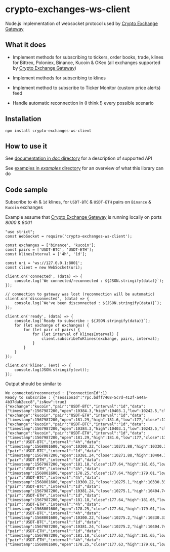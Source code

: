 # crypto-exchanges-ws-client

Node.js implementation of websocket protocol used by [Crypto Exchange Gateway](https://github.com/aloysius-pgast/crypto-exchanges-gateway)

## What it does

* Implement methods for subscribing to tickers, order books, trade, klines for Bittrex, Poloniex, Binance, Kucoin & OKex (all exchanges supported by [Crypto Exchange Gateway](https://github.com/aloysius-pgast/crypto-exchanges-gateway))

* Implement methods for subscribing to klines

* Implement method to subscribe to Ticker Monitor (custom price alerts) feed

* Handle automatic reconnection in (I think !) every possible scenario

## Installation

```
npm install crypto-exchanges-ws-client
```

## How to use it

See [documentation in _doc_ directory](https://github.com/aloysius-pgast/crypto-exchanges-ws-client-nodejs/tree/master/doc/) for a description of supported API

See [examples in _examples_ directory](https://github.com/aloysius-pgast/crypto-exchanges-ws-client-nodejs/tree/master/examples/) for an overview of what this library can do

## Code sample

Subscribe to `4h` & `1d` klines, for `USDT-BTC` & `USDT-ETH` pairs on `Binance` & `Kucoin` exchanges

Example assume that [Crypto Exchange Gateway](https://github.com/aloysius-pgast/crypto-exchanges-gateway) is running locally on ports *8000* & *8001*

```
"use strict";
const WebSocket = require('crypto-exchanges-ws-client');

const exchanges = ['binance', 'kucoin'];
const pairs = ['USDT-BTC', 'USDT-ETH'];
const klinesInterval = ['4h', '1d'];

const uri = 'ws://127.0.0.1:8001';
const client = new WebSocket(uri);

client.on('connected', (data) => {
    console.log(`We connected/reconnected : ${JSON.stringify(data)}`);
});

// connection to gateway was lost (reconnection will be automatic)
client.on('disconnected', (data) => {
    console.log(`We've been disconnected : ${JSON.stringify(data)}`);
});

client.on('ready', (data) => {
    console.log(`Ready to subscribe : ${JSON.stringify(data)}`);
    for (let exchange of exchanges) {
        for (let pair of pairs) {
            for (let interval of klinesInterval) {
                client.subscribeToKlines(exchange, pairs, interval);
            }
        }
    }
});

client.on('kline', (evt) => {
    console.log(JSON.stringify(evt));
});
```

Output should be similar to

```
We connected/reconnected : {"connectionId":1}                                                                                                                                                                                                
Ready to subscribe : {"sessionId":"rpc.bdff7468-5c7d-412f-a44a-4b37dab2ecc8","isNew":true}                                                                                                                                                   
{"exchange":"kucoin","pair":"USDT-BTC","interval":"1d","data":{"timestamp":1567987200,"open":10384.3,"high":10403.1,"low":10242.5,"close":10268.7,"volume":646.80699337,"remainingTime":61621,"closed":false}}                               
{"exchange":"kucoin","pair":"USDT-ETH","interval":"1d","data":{"timestamp":1567987200,"open":181.29,"high":181.6,"low":177,"close":177.44,"volume":20139.11233964,"remainingTime":61621,"closed":false}}                                     
{"exchange":"kucoin","pair":"USDT-BTC","interval":"1d","data":{"timestamp":1567987200,"open":10384.3,"high":10403.1,"low":10242.5,"close":10271.2,"volume":646.93397568,"remainingTime":61621,"closed":false}}                               
{"exchange":"kucoin","pair":"USDT-ETH","interval":"1d","data":{"timestamp":1567987200,"open":181.29,"high":181.6,"low":177,"close":177.44,"volume":20139.11667794,"remainingTime":61621,"closed":false}}                                     
{"pair":"USDT-BTC","interval":"4h","data":{"timestamp":1568001600,"open":10300.22,"close":10271.88,"high":10330.33,"low":10250.01,"volume":4470.045063,"remainingTime":4017,"closed":false},"exchange":"binance"}                            
{"pair":"USDT-BTC","interval":"1d","data":{"timestamp":1567987200,"open":10381.24,"close":10271.88,"high":10404.74,"low":10250.01,"volume":8118.81537,"remainingTime":61617,"closed":false},"exchange":"binance"}                            
{"pair":"USDT-ETH","interval":"1d","data":{"timestamp":1567987200,"open":181.18,"close":177.64,"high":181.65,"low":177,"volume":70992.51618,"remainingTime":61617,"closed":false},"exchange":"binance"}
{"pair":"USDT-ETH","interval":"4h","data":{"timestamp":1568001600,"open":178.25,"close":177.64,"high":179.01,"low":177,"volume":29569.11772,"remainingTime":4017,"closed":false},"exchange":"binance"}
{"pair":"USDT-BTC","interval":"4h","data":{"timestamp":1568001600,"open":10300.22,"close":10275.1,"high":10330.33,"low":10250.01,"volume":4470.410513,"remainingTime":4015,"closed":false},"exchange":"binance"}
{"pair":"USDT-BTC","interval":"1d","data":{"timestamp":1567987200,"open":10381.24,"close":10275.1,"high":10404.74,"low":10250.01,"volume":8119.18082,"remainingTime":61615,"closed":false},"exchange":"binance"}
{"pair":"USDT-ETH","interval":"1d","data":{"timestamp":1567987200,"open":181.18,"close":177.64,"high":181.65,"low":177,"volume":71009.36855,"remainingTime":61615,"closed":false},"exchange":"binance"}
{"pair":"USDT-ETH","interval":"4h","data":{"timestamp":1568001600,"open":178.25,"close":177.64,"high":179.01,"low":177,"volume":29585.97009,"remainingTime":4015,"closed":false},"exchange":"binance"}
{"pair":"USDT-BTC","interval":"4h","data":{"timestamp":1568001600,"open":10300.22,"close":10275.2,"high":10330.33,"low":10250.01,"volume":4471.59265,"remainingTime":4013,"closed":false},"exchange":"binance"}
{"pair":"USDT-BTC","interval":"1d","data":{"timestamp":1567987200,"open":10381.24,"close":10275.2,"high":10404.74,"low":10250.01,"volume":8120.362957,"remainingTime":61613,"closed":false},"exchange":"binance"}
{"pair":"USDT-ETH","interval":"1d","data":{"timestamp":1567987200,"open":181.18,"close":177.63,"high":181.65,"low":177,"volume":71009.43655,"remainingTime":61612,"closed":false},"exchange":"binance"}
{"pair":"USDT-ETH","interval":"4h","data":{"timestamp":1568001600,"open":178.25,"close":177.63,"high":179.01,"low":177,"volume":29586.03809,"remainingTime":4012,"closed":false},"exchange":"binance"}
```
